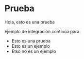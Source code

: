 # Prueba

Hola, esto es una prueba

Ejemplo de integración continúa para

* Esto es una prueba
* Esto es un ejemplo
* Etso no es un ejemplo

